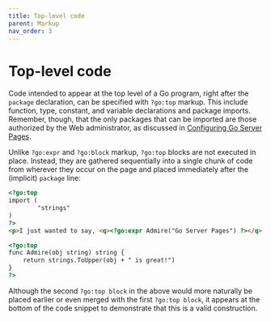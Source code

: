 ```yaml
---
title: Top-level code
parent: Markup
nav_order: 3
---
```


Top-level code
==============

Code intended to appear at the top level of a Go program, right after the `package` declaration, can be specified with `?go:top` markup.  This include function, type, constant, and variable declarations and package imports.  Remember, though, that the only packages that can be imported are those authorized by the Web administrator, as discussed in [Configuring Go Server Pages](../configure.md).

Unlike `?go:expr` and `?go:block` markup, `?go:top` blocks are not executed in place.  Instead, they are gathered sequentially into a single chunk of code from wherever they occur on the page and placed immediately after the (implicit) `package` line:
```html
<?go:top
import (
        "strings"
)
?>
<p>I just wanted to say, <q><?go:expr Admire("Go Server Pages") ?></q>.</p>

<?go:top
func Admire(obj string) string {
	return strings.ToUpper(obj + " is great!")
}
?>
```
Although the second `?go:top block` in the above would more naturally be placed earlier or even merged with the first `?go:top block`, it appears at the bottom of the code snippet to demonstrate that this is a valid construction.
